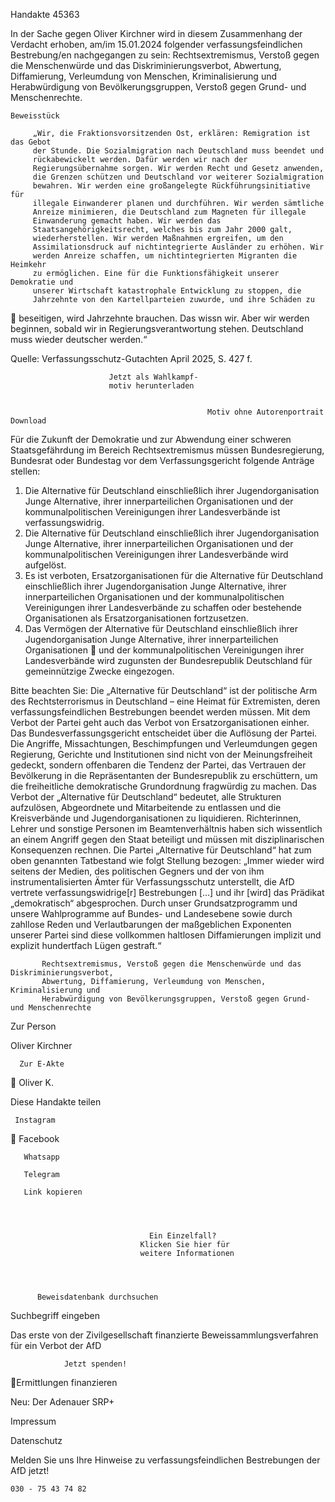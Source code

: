 Handakte 45363

In der Sache gegen Oliver Kirchner wird in diesem Zusammenhang der Verdacht
erhoben, am/im 15.01.2024 folgender verfassungsfeindlichen Bestrebung/en
nachgegangen zu sein: Rechtsextremismus, Verstoß gegen die Menschenwürde
und das Diskriminierungsverbot, Abwertung, Diffamierung, Verleumdung von
Menschen, Kriminalisierung und Herabwürdigung von Bevölkerungsgruppen,
Verstoß gegen Grund- und Menschenrechte.




    Beweisstück

         „Wir, die Fraktionsvorsitzenden Ost, erklären: Remigration ist das Gebot
         der Stunde. Die Sozialmigration nach Deutschland muss beendet und
         rückabewickelt werden. Dafür werden wir nach der
         Regierungsübernahme sorgen. Wir werden Recht und Gesetz anwenden,
         die Grenzen schützen und Deutschland vor weiterer Sozialmigration
         bewahren. Wir werden eine großangelegte Rückführungsinitiative für
         illegale Einwanderer planen und durchführen. Wir werden sämtliche
         Anreize minimieren, die Deutschland zum Magneten für illegale
         Einwanderung gemacht haben. Wir werden das
         Staatsangehörigkeitsrecht, welches bis zum Jahr 2000 galt,
         wiederherstellen. Wir werden Maßnahmen ergreifen, um den
         Assimilationsdruck auf nichtintegrierte Ausländer zu erhöhen. Wir
         werden Anreize schaffen, um nichtintegrierten Migranten die Heimkehr
         zu ermöglichen. Eine für die Funktionsfähigkeit unserer Demokratie und
         unserer Wirtschaft katastrophale Entwicklung zu stoppen, die
         Jahrzehnte von den Kartellparteien zuwurde, und ihre Schäden zu
             beseitigen, wird Jahrzehnte brauchen. Das wissn wir. Aber wir werden
             beginnen, sobald wir in Regierungsverantwortung stehen. Deutschland
             muss wieder deutscher werden.“



Quelle:
Verfassungsschutz-Gutachten April 2025, S. 427 f.




                          Jetzt als Wahlkampf-
                          motiv herunterladen


                                                Motiv ohne Autorenportrait   Download




Für die Zukunft der Demokratie und zur Abwendung einer schweren
Staatsgefährdung im Bereich Rechtsextremismus müssen Bundesregierung,
Bundesrat oder Bundestag vor dem Verfassungsgericht folgende Anträge stellen:


   1. Die Alternative für Deutschland einschließlich ihrer Jugendorganisation
      Junge Alternative, ihrer innerparteilichen Organisationen und der
      kommunalpolitischen Vereinigungen ihrer Landesverbände ist
      verfassungswidrig.
   2. Die Alternative für Deutschland einschließlich ihrer Jugendorganisation
      Junge Alternative, ihrer innerparteilichen Organisationen und der
      kommunalpolitischen Vereinigungen ihrer Landesverbände wird aufgelöst.
   3. Es ist verboten, Ersatzorganisationen für die Alternative für Deutschland
      einschließlich ihrer Jugendorganisation Junge Alternative, ihrer
      innerparteilichen Organisationen und der kommunalpolitischen
      Vereinigungen ihrer Landesverbände zu schaffen oder bestehende
      Organisationen als Ersatzorganisationen fortzusetzen.
   4. Das Vermögen der Alternative für Deutschland einschließlich ihrer
      Jugendorganisation Junge Alternative, ihrer innerparteilichen Organisationen
      und der kommunalpolitischen Vereinigungen ihrer Landesverbände wird
      zugunsten der Bundesrepublik Deutschland für gemeinnützige Zwecke
      eingezogen.



Bitte beachten Sie: Die „Alternative für Deutschland“ ist der politische Arm des Rechtsterrorismus in
Deutschland – eine Heimat für Extremisten, deren verfassungsfeindlichen Bestrebungen beendet
werden müssen. Mit dem Verbot der Partei geht auch das Verbot von Ersatzorganisationen einher. Das
Bundesverfassungsgericht entscheidet über die Auflösung der Partei. Die Angriffe, Missachtungen,
Beschimpfungen und Verleumdungen gegen Regierung, Gerichte und Institutionen sind nicht von der
Meinungsfreiheit gedeckt, sondern offenbaren die Tendenz der Partei, das Vertrauen der Bevölkerung
in die Repräsentanten der Bundesrepublik zu erschüttern, um die freiheitliche demokratische
Grundordnung fragwürdig zu machen. Das Verbot der „Alternative für Deutschland“ bedeutet, alle
Strukturen aufzulösen, Abgeordnete und Mitarbeitende zu entlassen und die Kreisverbände und
Jugendorganisationen zu liquidieren. Richterinnen, Lehrer und sonstige Personen im
Beamtenverhältnis haben sich wissentlich an einem Angriff gegen den Staat beteiligt und müssen mit
disziplinarischen Konsequenzen rechnen.
Die Partei „Alternative für Deutschland“ hat zum oben genannten Tatbestand wie folgt Stellung
bezogen: „Immer wieder wird seitens der Medien, des politischen Gegners und der von ihm
instrumentalisierten Ämter für Verfassungsschutz unterstellt, die AfD vertrete verfassungswidrige[r]
Bestrebungen […] und ihr [wird] das Prädikat „demokratisch“ abgesprochen. Durch unser
Grundsatzprogramm und unsere Wahlprogramme auf Bundes- und Landesebene sowie durch zahllose
Reden und Verlautbarungen der maßgeblichen Exponenten unserer Partei sind diese vollkommen
haltlosen Diffamierungen implizit und explizit hundertfach Lügen gestraft.“




           Rechtsextremismus, Verstoß gegen die Menschenwürde und das Diskriminierungsverbot,
           Abwertung, Diffamierung, Verleumdung von Menschen, Kriminalisierung und
           Herabwürdigung von Bevölkerungsgruppen, Verstoß gegen Grund- und Menschenrechte




   Zur Person


   Oliver Kirchner

      Zur E-Akte
                        Oliver K.

Diese Handakte teilen


     Instagram
       Facebook

       Whatsapp

       Telegram

       Link kopieren




                                   Ein Einzelfall?
                                 Klicken Sie hier für
                                 weitere Informationen




          Beweisdatenbank durchsuchen

Suchbegriff eingeben

Das erste von der Zivilgesellschaft finanzierte
 Beweissammlungsverfahren für ein Verbot
                   der AfD

                Jetzt spenden!
Ermittlungen finanzieren

Neu: Der Adenauer SRP+

Impressum

Datenschutz




Melden Sie uns Ihre Hinweise zu verfassungsfeindlichen Bestrebungen der AfD
jetzt!

    030 - 75 43 74 82
